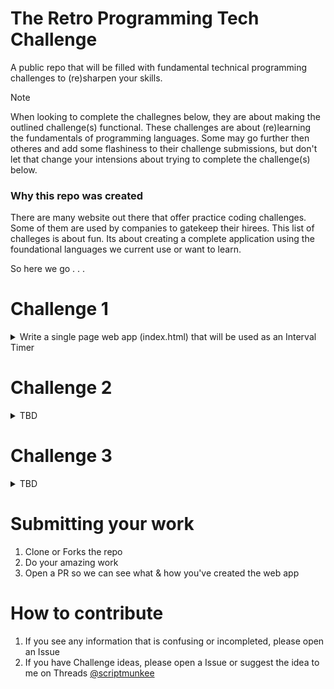 # The Retro Programming Tech Challenge
A public repo that will be filled with fundamental technical programming challenges to (re)sharpen your skills.

> [!NOTE]
> When looking to complete the challegnes below, they are about making the outlined challenge(s) functional. These challenges are about (re)learning the fundamentals of programming languages. Some may go further then otheres and add some flashiness to their challenge submissions, but don't let that change your intensions about trying to complete the challenge(s) below.
 
### Why this repo was created
There are many website out there that offer practice coding challenges. Some of them are used by companies to gatekeep their hirees. This list of challeges is about fun. Its about creating a complete application using the foundational languages we current use or want to learn.

So here we go . . .

# Challenge 1
<details>
<summary>Write a single page web app (index.html) that will be used as an Interval Timer</summary>

  ## What is an Interval Timer</summary>

  A interval timer is used to count down the amount of time something will perform an actvitiy and has an additional timer that counts down the amount of rest from the activity. The final part of an internval timer is to know how many times the Avitiy & Rest will be repeated.

## Technial Requirements:
- The web app can only be written in HTML, JavaScript & CSS
- The web app need to be able to run from opening it like a file or be hosted by a web server
- All content of the app needs to rside within the single index.html file
- No third party libraries can be used to generate, enhance or be needed to execute the web app

## Web App Requirements
### The app has two modes
  - Running
  - Setup

### The Running Mode
  - This is the first view a user will see
  - The screen will show the three data points outlined below
  - The running mode has three sets of data it displays
    - The Activity Timer that display & counts down the amount of Activity time remaining
    - The Rest Timer that displays & counts down the amount of Rest time remaining
      - This becomes activated when the Activity time reaches zero
    - The Rounds counter display how many rounds remain
  - The running mode has four controllers
    - Start
    - Pause
    - Stop/Reset
    - Setup
  - Start is actionable when a activity has not started or when an activity has been paused
  - Pause is actionable when a actiivty has been started
  - Stop/Reset is actionable all the time
    - Stop will end any running or paused activity and zero out all times & counters
    - Reset will reset all the timers & counters to the Setup values

### The Setup Mode
  - This mode only displays when a user taps the Setup button from the Running Mode
  - The setup mode has three inputs
    - The Activity Time in seconds
    - The Reset Time in seconds
    - The Rounds amount as a whole number
  - The setup mode will have defaults
    - Activity is 40
    - Reset is 20
    - Rounds is 5
  - There are two  controllers
    - Reset
    - Lets Go
        - Taping this button saves the current set values and returns the user to the Running mode screen. 

## Web App Requirements (Bouns)
1. If you included externa graphics or assets, embed them into the index.html (full offline mode)
2. Allow the web app to be ran multiple times at once
3. Allow the web app to remember the last Setup that was used

</details>

# Challenge 2
<details> 
<summary>TBD</summary>

</details>

# Challenge 3
<details> 
<summary>TBD</summary>

</details>

# Submitting your work
1. Clone or Forks the repo
2. Do your amazing work
3. Open a PR so we can see what & how you've created the web app


# How to contribute
1. If you see any information that is confusing or incompleted, please open an Issue
2. If you have Challenge ideas, please open a Issue or suggest the idea to me on Threads [@scriptmunkee](https://www.threads.net/@scriptmunkee)
